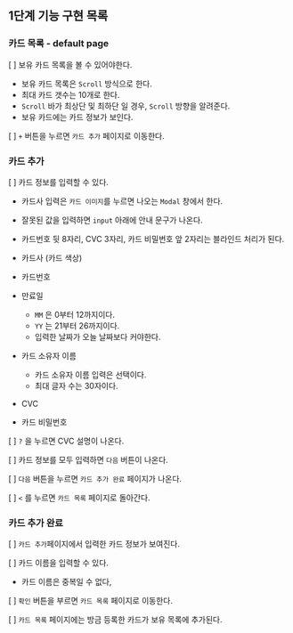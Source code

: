 ## 1단계 기능 구현 목록

### 카드 목록 - default page

[ ] 보유 카드 목록을 볼 수 있어야한다.

- 보유 카드 목록은 `Scroll` 방식으로 한다.
- 최대 카드 갯수는 10개로 한다.
- `Scroll` 바가 최상단 및 최하단 일 경우, `Scroll` 방향을 알려준다.
- 보유 카드에는 카드 정보가 보인다.

[ ] `+` 버튼을 누르면 `카드 추가` 페이지로 이동한다.

### 카드 추가

[ ] 카드 정보를 입력할 수 있다.

- 카드사 입력은 `카드 이미지`를 누르면 나오는 `Modal` 창에서 한다.
- 잘못된 값을 입력하면 `input` 아래에 안내 문구가 나온다.
- 카드번호 뒷 8자리, CVC 3자리, 카드 비밀번호 앞 2자리는 블라인드 처리가 된다.

- 카드사 (카드 색상)
- 카드번호
- 만료일
  - `MM` 은 0부터 12까지이다.
  - `YY` 는 21부터 26까지이다.
  - 입력한 날짜가 오늘 날짜보다 커야한다.
- 카드 소유자 이름
  - 카드 소유자 이름 입력은 선택이다.
  - 최대 글자 수는 30자이다.
- CVC
- 카드 비밀번호

[ ] `?` 을 누르면 CVC 설명이 나온다.

[ ] 카드 정보를 모두 입력하면 `다음` 버튼이 나온다.

[ ] `다음` 버튼을 누르면 `카드 추가 완료` 페이지가 나온다.

[ ] `<` 를 누르면 `카드 목록` 페이지로 돌아간다.

### 카드 추가 완료

[ ] `카드 추가`페이지에서 입력한 카드 정보가 보여진다.

[ ] 카드 이름을 입력할 수 있다.

- 카드 이름은 중복일 수 없다,

[ ] `확인` 버튼을 부르면 `카드 목록` 페이지로 이동한다.

[ ] `카드 목록` 페이지에는 방금 등록한 카드가 보유 목록에 추가된다.
